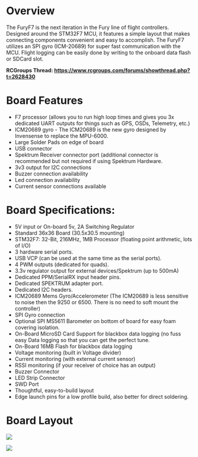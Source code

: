 # **Overview**

The FuryF7 is the next iteration in the Fury line of flight controllers.  Designed around the STM32F7 MCU, it features a simple layout that makes connecting components convenient and easy to accomplish.  The FuryF7 utilizes an SPI gyro (ICM-20689) for super fast communication with the MCU.  Flight logging can be easily done by writing to the onboard data flash or SDCard slot.  

**RCGroups Thread:  https://www.rcgroups.com/forums/showthread.php?t=2628430**

# **Board Features**

* F7 processor (allows you to run high loop times and gives you 3x dedicated UART outputs
for things such as GPS, OSDs, Telemetry, etc.)
* ICM20689 gyro - The ICM20689 is the new gyro designed by Invensense to replace the MPU-6000.
* Large Solder Pads on edge of board
* USB connector
* Spektrum Receiver connector port (additional connector is recommended but not required
if using Spektrum Hardware.
* 3v3 output for I2C connections
* Buzzer connection availability
* Led connection availability
* Current sensor connections available

# **Board Specifications:**
* 5V input or On-board 5v, 2A Switching Regulator
* Standard 36x36 Board (30.5x30.5 mounting)
* STM32F7: 32-Bit, 216MHz, 1MB Processor (floating point arithmetic, lots of I/O)
* 3 hardware serial ports.
* USB VCP (can be used at the same time as the serial ports).
* 4 PWM outputs (dedicated for quads).
* 3.3v regulator output for external devices/Spektrum (up to 500mA)
* Dedicated PPM/SerialRX input header pins.
* Dedicated SPEKTRUM adapter port.
* Dedicated I2C headers.
* ICM20689 Mems Gyro/Accelerometer (The ICM20689 is less sensitive to noise then the 9250
or 6500. There is no need to soft mount the controller)
* SPI Gyro connection
* Optional SPI MS5611 Barometer on bottom of board for easy foam covering isolation.
* On-Board MicroSD Card Support for blackbox data logging (no fuss easy Data logging so that you can get the perfect tune.
* On-Board 16MB Flash for blackbox data logging
* Voltage monitoring (built in Voltage divider)
* Current monitoring (with external current sensor)
* RSSI monitoring (if your receiver of choice has an output)
* Buzzer Connector
* LED Strip Connector
* SWD Port
* Thoughtful, easy-to-build layout
* Edge launch pins for a low profile build, also better for direct soldering.

# **Board Layout**

![](http://i.imgur.com/BG6KWYo.jpg)

![](http://i.imgur.com/Uz3TXHv.jpg)